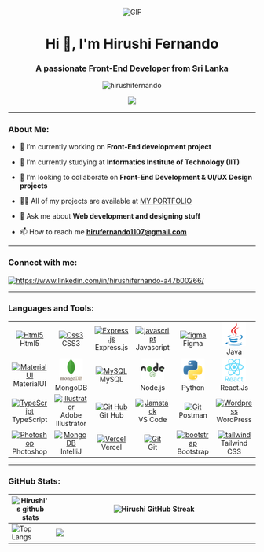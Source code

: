 <p align="center">
<img alt="GIF" src="https://github.com/arsentieva/arsentieva/blob/main/code.gif?raw=true" height="400" width="900" />
 <p/>
   
<h1 align="center">Hi 👋, I'm Hirushi Fernando</h1><p align="center">

<h3 align="center">A passionate Front-End Developer from Sri Lanka</h3>

<p align="center"> <img src="https://komarev.com/ghpvc/?username=hirushifernando&label=Profile%20views&color=0e75b6&style=flat" alt="hirushifernando" /> </p>
<p align="center">
	<a href="https://github.com/Bouaskaoun">
		<img src="https://readme-typing-svg.herokuapp.com?lines=Front+End+Developer;UI+/+UX+Designer;Always%20learning%20new%20things&center=true&width=380&height=45">
	</a>
</p>

---
<h3 align="left">About Me:</h3>

- 🔭 I’m currently working on **Front-End development project**

- 🌱 I’m currently studying at **Informatics Institute of Technology (IIT)**

- 👯 I’m looking to collaborate on **Front-End Development & UI/UX Design projects**

- 👨‍💻 All of my projects are available at [MY PORTFOLIO](#)

- 💬 Ask me about **Web development and designing stuff**

- 📫 How to reach me **hirufernando1107@gmail.com**

---

<h3 align="left">Connect with me:</h3>
<p align="left">
<a href="https://linkedin.com/in/https://www.linkedin.com/in/hirushifernando-a47b00266/" target="blank"><img align="center" src="https://raw.githubusercontent.com/rahuldkjain/github-profile-readme-generator/master/src/images/icons/Social/linked-in-alt.svg" alt="https://www.linkedin.com/in/hirushifernando-a47b00266/" height="30" width="40" /></a>
</p>

---

<h3 align="left">Languages and Tools:</h3>
<table align="center">
  <tr>
      <td align="center" width="96">
      <a href="https://www.w3.org/html/">
        <img src="https://github.com/Scar1109/skill-icons/blob/main/icons/HTML.svg" width="48" height="48" alt="Html5" />
      </a>
      <br>Html5
    </td>
    <td align="center" width="96">
      <a href="https://www.w3schools.com/css/">
        <img src="https://upload.wikimedia.org/wikipedia/commons/thumb/6/62/CSS3_logo.svg/48px-CSS3_logo.svg.png" width="48" height="48" alt="Css3" />
      </a>
      <br>CSS3
    </td>
     <td align="center" width="96">
      <a href="https://expressjs.com" >
        <img src="https://github.com/Scar1109/skill-icons/blob/main/icons/ExpressJS-Light.svg" width="48" height="48" alt="Express.js" />
      </a>
      <br>Express.js
    </td>
     <td align="center" width="96">
      <a href="https://developer.mozilla.org/en-US/docs/Web/JavaScript">
        <img src="https://upload.wikimedia.org/wikipedia/commons/thumb/9/99/Unofficial_JavaScript_logo_2.svg/1024px-Unofficial_JavaScript_logo_2.svg.png" width="48" height="48" alt="javascript" />
      </a>
      <br>Javascript
    </td>
     <td align="center" width="96">
      <a href="https://www.figma.com/">
        <img src="https://www.vectorlogo.zone/logos/figma/figma-icon.svg" width="48" height="48" alt="figma" />
      </a>
      <br>Figma
    </td>
     <td align="center" width="96">
      <a href="https://www.java.com" >
        <img src="https://raw.githubusercontent.com/devicons/devicon/master/icons/java/java-original.svg"  width="48" height="48" alt="java" />
      </a>
      <br>Java
    </td>
  </tr>

  <tr>
     <td align="center" width="96">
      <a href="https://mui.com/">
        <img src="https://github.com/Scar1109/skill-icons/blob/main/icons/MaterialUI-Light.svg" width="48" height="48" alt="MaterialUI" />
      </a>
      <br>MaterialUI
    </td>
      <td align="center" width="96">
      <a href="https://www.mongodb.com/">
        <img src="https://raw.githubusercontent.com/devicons/devicon/master/icons/mongodb/mongodb-original-wordmark.svg" width="48" height="48" alt="MongoDB" />
      </a>
      <br>MongoDB
    </td>
      <td align="center" width="96">
      <a href="https://www.mysql.com/" >
        <img src="https://www.logo.wine/a/logo/MySQL/MySQL-Logo.wine.svg" width="48" height="48" alt="MySQL" />
      </a>
      <br>MySQL
    </td>
     <td align="center" width="96">
      <a href="https://nodejs.org" >
        <img src="https://raw.githubusercontent.com/devicons/devicon/master/icons/nodejs/nodejs-original-wordmark.svg" width="48" height="48" alt="Node.js" />
      </a>
      <br>Node.js
    </td>
     <td align="center" width="96">
        <a href="https://www.python.org">
            <img src="https://raw.githubusercontent.com/devicons/devicon/master/icons/python/python-original.svg" width="48" height="48"
                alt="python" />
        </a>
        <br>Python
    </td>
    <td align="center" width="96">
        <a href="https://reactjs.org/" >
            <img src="https://raw.githubusercontent.com/devicons/devicon/master/icons/react/react-original-wordmark.svg" width="48"
                height="48" alt="react.js" />
        </a>
        <br>React.Js
    </td>
  </tr>
   <tr>
      <td align="center" width="96">
      <a href="https://www.typescriptlang.org/">
        <img src="https://github.com/Scar1109/skill-icons/blob/main/icons/TypeScript.svg" width="48" height="48" alt="TypeScript" />
      </a>
      <br>TypeScript
    </td>
    <td align="center" width="96">
      <a href="https://www.illustrator.com/" >
        <img src="https://github.com/Scar1109/skill-icons/blob/main/icons/Illustrator.svg" width="48" height="48" alt="illustrator" />
      </a>
      <br>Adobe Illustrator
    </td> 
      <td align="center" width="96">
      <a href="https://git-scm.com/">
        <img src="https://github.com/Scar1109/skill-icons/blob/main/icons/Github-Dark.svg" width="48" height="48" alt="Git Hub" />
      </a>
      <br>Git Hub
    </td>
      <td align="center"  width="96">
      <a href="#vscode">
        <img src="https://upload.wikimedia.org/wikipedia/commons/9/9a/Visual_Studio_Code_1.35_icon.svg" width="48" height="48" alt="Jamstack" />
      </a>
      <br>VS Code
    </td>
      <td align="center" width="96">
      <a href="https://postman.com" >
        <img src="https://www.vectorlogo.zone/logos/getpostman/getpostman-icon.svg" width="48" height="48" alt="Git" />
      </a>
      <br>Postman
    </td>
      <td align="center" width="96">
      <a href= "https://www.wordpress.com" >
        <img src="https://github.com/Scar1109/skill-icons/blob/main/icons/Wordpress.svg" width="48" height="48" alt="Wordpress" />
      </a>
      <br>WordPress
    </td>
  </tr>
  <tr>
     <td align="center" width="96">
      <a href="https://www.php.net"  >
        <img src="https://github.com/Scar1109/skill-icons/blob/main/icons/Photoshop.svg?short_path=d680ce0" width="48" height="48" alt="Photoshop" />
      </a>
      <br>Photoshop
    </td>
      <td align="center" width="96">
      <a href="https://www.mongodb.com/">
        <img src="https://github.com/Scar1109/skill-icons/blob/main/icons/Idea-Dark.svg" width="48" height="48" alt="MongoDB" />
      </a>
      <br>IntelliJ
    </td>
      <td align="center" width="96">
      <a href="https://www.mysql.com/" >
        <img src="https://github.com/Scar1109/skill-icons/blob/main/icons/Vercel-Light.svg" width="48" height="48" alt="Vercel" />
      </a>
      <br>Vercel
    </td>
     <td align="center" width="96">
      <a href="https://www.git.com/" >
        <img src="https://github.com/Scar1109/skill-icons/blob/main/icons/Git.svg" width="48" height="48" alt="Git" />
      </a>
      <br>Git
    </td> 
      <td align="center" width="96">
      <a href="https://www.bootstrap.com/" >
        <img src="https://github.com/Scar1109/skill-icons/blob/main/icons/Bootstrap.svg" width="48" height="48" alt="bootstrap" />
      </a>
      <br>Bootstrap
    </td> 
      <td align="center" width="96">
      <a href="https://www.tailwind.com/" >
        <img src="https://github.com/Scar1109/skill-icons/blob/main/icons/TailwindCSS-Dark.svg" width="48" height="48" alt="tailwind" />
      </a>
      <br>Tailwind CSS
    </td> 
  </tr>
</table>

---
<h3 align="left">GitHub Stats:</h3>

| ![Hirushi's github stats](https://github-readme-stats.vercel.app/api?username=hirushifernando&show_icons=true&theme=tokyonight) | ![Hirushi GitHub Streak](https://github-readme-streak-stats.herokuapp.com/?user=hirushifernando&theme=tokyonight) |
| --- | --- |
| ![Top Langs](https://github-readme-stats.vercel.app/api/top-langs/?username=hirushifernando&theme=tokyonight) | <picture> <img align="right" src="https://mir-s3-cdn-cf.behance.net/project_modules/disp/601014116770475.6068beff4640a.gif" width = 400px></picture> |
